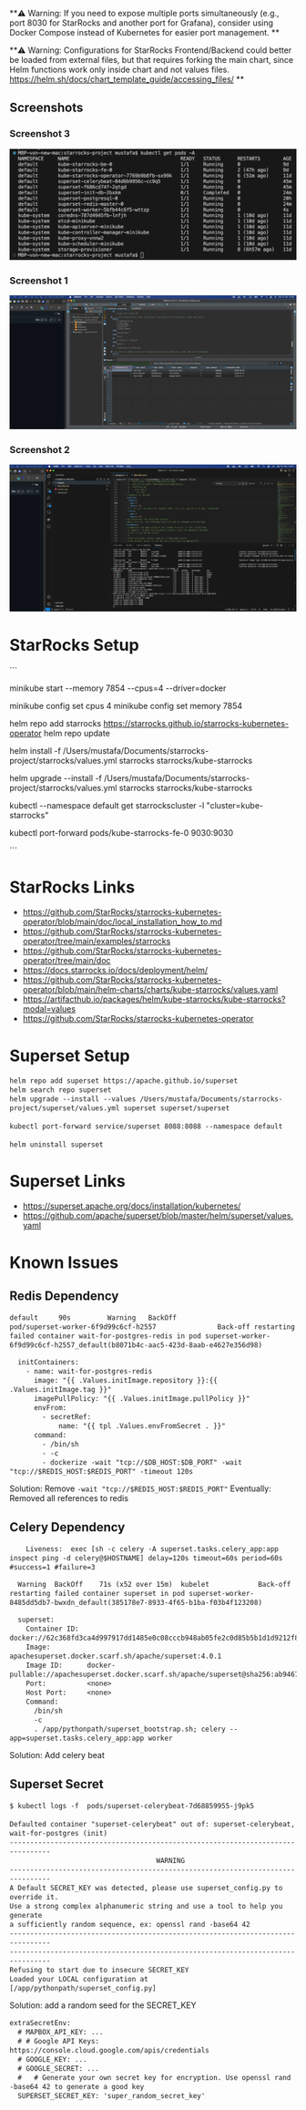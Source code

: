 **⚠️ Warning: If you need to expose multiple ports simultaneously (e.g., port 8030 for StarRocks and another port for Grafana), consider using Docker Compose instead of Kubernetes for easier port management. **


**⚠️ Warning: Configurations for StarRocks Frontend/Backend could better be loaded from external files, but that requires forking the main chart, since Helm functions work only inside chart and not values files. https://helm.sh/docs/chart_template_guide/accessing_files/ **

## Screenshots

### Screenshot 3
![Screenshot 3](images/Screenshot_03.png)

### Screenshot 1
![Screenshot 1](images/Screenshot_01.png)

### Screenshot 2
![Screenshot 2](images/Screenshot_02.png)

# StarRocks Setup

´´´

minikube start --memory 7854 --cpus=4 --driver=docker

minikube config set cpus 4
minikube config set memory 7854

helm repo add starrocks https://starrocks.github.io/starrocks-kubernetes-operator
helm repo update

helm install -f /Users/mustafa/Documents/starrocks-project/starrocks/values.yml starrocks starrocks/kube-starrocks

helm upgrade --install -f  /Users/mustafa/Documents/starrocks-project/starrocks/values.yml starrocks starrocks/kube-starrocks

kubectl --namespace default get starrockscluster -l "cluster=kube-starrocks"

kubectl port-forward pods/kube-starrocks-fe-0 9030:9030

´´´

# StarRocks Links

- https://github.com/StarRocks/starrocks-kubernetes-operator/blob/main/doc/local_installation_how_to.md
- https://github.com/StarRocks/starrocks-kubernetes-operator/tree/main/examples/starrocks
- https://github.com/StarRocks/starrocks-kubernetes-operator/tree/main/doc
- https://docs.starrocks.io/docs/deployment/helm/
- https://github.com/StarRocks/starrocks-kubernetes-operator/blob/main/helm-charts/charts/kube-starrocks/values.yaml
- https://artifacthub.io/packages/helm/kube-starrocks/kube-starrocks?modal=values
- https://github.com/StarRocks/starrocks-kubernetes-operator

# Superset Setup

```
helm repo add superset https://apache.github.io/superset
helm search repo superset
helm upgrade --install --values /Users/mustafa/Documents/starrocks-project/superset/values.yml superset superset/superset

kubectl port-forward service/superset 8088:8088 --namespace default

helm uninstall superset
```

# Superset Links

* https://superset.apache.org/docs/installation/kubernetes/
* https://github.com/apache/superset/blob/master/helm/superset/values.yaml

# Known Issues

## Redis Dependency

```
default     90s         Warning   BackOff                 pod/superset-worker-6f9d99c6cf-h2557               Back-off restarting failed container wait-for-postgres-redis in pod superset-worker-6f9d99c6cf-h2557_default(b8071b4c-aac5-423d-8aab-e4627e356d98)
```

```
  initContainers:
    - name: wait-for-postgres-redis
      image: "{{ .Values.initImage.repository }}:{{ .Values.initImage.tag }}"
      imagePullPolicy: "{{ .Values.initImage.pullPolicy }}"
      envFrom:
        - secretRef:
            name: "{{ tpl .Values.envFromSecret . }}"
      command:
        - /bin/sh
        - -c
        - dockerize -wait "tcp://$DB_HOST:$DB_PORT" -wait "tcp://$REDIS_HOST:$REDIS_PORT" -timeout 120s
```

Solution: Remove `-wait "tcp://$REDIS_HOST:$REDIS_PORT"`
Eventually: Removed all references to redis

## Celery Dependency
```
    Liveness:  exec [sh -c celery -A superset.tasks.celery_app:app inspect ping -d celery@$HOSTNAME] delay=120s timeout=60s period=60s #success=1 #failure=3
```

```
  Warning  BackOff    71s (x52 over 15m)  kubelet            Back-off restarting failed container superset in pod superset-worker-8485dd5db7-bwxdn_default(385178e7-8933-4f65-b1ba-f03b4f123208)
```

```
  superset:
    Container ID:  docker://62c368fd3ca4d997917dd1485e0c08cccb948ab05fe2c0d85b5b1d1d9212f809
    Image:         apachesuperset.docker.scarf.sh/apache/superset:4.0.1
    Image ID:      docker-pullable://apachesuperset.docker.scarf.sh/apache/superset@sha256:ab9467fd712cbe3738d1a7d574d6230c0b04a88af5e5e11f3fbc38e2af305162
    Port:          <none>
    Host Port:     <none>
    Command:
      /bin/sh
      -c
      . /app/pythonpath/superset_bootstrap.sh; celery --app=superset.tasks.celery_app:app worker
```

Solution: Add celery beat

## Superset Secret

```
$ kubectl logs -f  pods/superset-celerybeat-7d68859955-j9pk5

Defaulted container "superset-celerybeat" out of: superset-celerybeat, wait-for-postgres (init)
--------------------------------------------------------------------------------
                                    WARNING
--------------------------------------------------------------------------------
A Default SECRET_KEY was detected, please use superset_config.py to override it.
Use a strong complex alphanumeric string and use a tool to help you generate 
a sufficiently random sequence, ex: openssl rand -base64 42
--------------------------------------------------------------------------------
--------------------------------------------------------------------------------
Refusing to start due to insecure SECRET_KEY
Loaded your LOCAL configuration at [/app/pythonpath/superset_config.py]
``````

Solution: add a random seed for the SECRET_KEY

```
extraSecretEnv:
  # MAPBOX_API_KEY: ...
  # # Google API Keys: https://console.cloud.google.com/apis/credentials
  # GOOGLE_KEY: ...
  # GOOGLE_SECRET: ...
  #   # Generate your own secret key for encryption. Use openssl rand -base64 42 to generate a good key
  SUPERSET_SECRET_KEY: 'super_random_secret_key'
``````